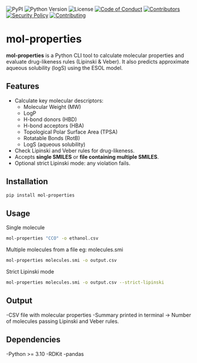 ![PyPI](https://img.shields.io/pypi/v/mol-properties)
![Python Version](https://img.shields.io/pypi/pyversions/mol-properties)
![License](https://img.shields.io/pypi/l/mol-properties)
[![Code of Conduct](https://img.shields.io/badge/Code%20of%20Conduct-Contributor%20Covenant-4baaaa.svg)](CODE_OF_CONDUCT.md)
[![Contributors](https://img.shields.io/badge/Contributing-Yes-brightgreen.svg)](CONTRIBUTING.md)
[![Security Policy](https://img.shields.io/badge/Security-Policy-green)](https://github.com/<USERNAME>/<REPO>/security/policy)
[![Contributing](https://img.shields.io/badge/Contributing-guidelines-blue)](https://github.com/<USERNAME>/<REPO>/blob/main/CONTRIBUTING.md)


# mol-properties

**mol-properties** is a Python CLI tool to calculate molecular properties and evaluate drug-likeness rules (Lipinski & Veber). It also predicts approximate aqueous solubility (logS) using the ESOL model.

## Features

- Calculate key molecular descriptors:
  - Molecular Weight (MW)
  - LogP
  - H-bond donors (HBD)
  - H-bond acceptors (HBA)
  - Topological Polar Surface Area (TPSA)
  - Rotatable Bonds (RotB)
  - LogS (aqueous solubility)
- Check Lipinski and Veber rules for drug-likeness.
- Accepts **single SMILES** or **file containing multiple SMILES**.
- Optional strict Lipinski mode: any violation fails.

## Installation

```bash
pip install mol-properties
```

## Usage 
Single molecule 
```bash
mol-properties "CCO" -o ethanol.csv
```

Multiple molecules from a file eg: molecules.smi
```bash 
mol-properties molecules.smi -o output.csv
```

Strict Lipinski mode
```bash 
mol-properties molecules.smi -o output.csv --strict-lipinski
```


## Output 
-CSV file with molecular properties 
-Summary printed in terminal -> Number of molecules passing Lipinski and Veber rules.

## Dependencies
-Python >= 3.10
-RDKit
-pandas
